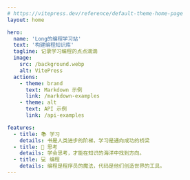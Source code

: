 ```yaml
---
# https://vitepress.dev/reference/default-theme-home-page
layout: home

hero:
  name: 'Long的编程学习站'
  text: '构建编程知识库'
  tagline: 记录学习编程的点点滴滴
  image:
    src: /background.webp
    alt: VitePress
  actions:
    - theme: brand
      text: Markdown 示例
      link: /markdown-examples
    - theme: alt
      text: API 示例
      link: /api-examples

features:
  - title: 📚 学习
    details: 书是人类进步的阶梯，学习是通向成功的桥梁
  - title: 🧠 思考
    details: 学会思考，才能在知识的海洋中找到方向。
  - title: 💻 编程
    details: 编程是程序员的魔法，代码是他们创造世界的工具。
---
```

